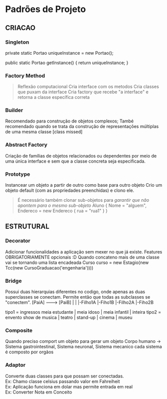 # Padrões de Projeto

## CRIACAO

### Singleton

private static Portao uniqueInstance = new Portao();

public static Portao getInstance() {
    return uniqueInstance;
}

### Factory Method

> Reflexão computacional
Cria interface com os metodos
Cria classes que puxam da interface
Cria factory que recebe "a interface" e retorna a classe específica correta

### Builder

Recomendado para construção de objetos complexos;
També recomendado quando se trata da construção de representações múltiplas de uma mesma classe
[class missed]


### Abstract Factory

Criação de famílias de objetos relacionados ou dependentes por meio de uma única interface e sem que a classe concreta seja especificada.

### Prototype

Instancear um objeto a partir de outro
como base para outro objeto
Crio um objeto default (com as propriedades preenchidas) e clono ele.
> É necessário também clonar sub-objetos para *garantir que não apontem para o mesmo sub-objeto*
Aluno {
Nome = "alguem",
Endereco = new Endereco {
      rua = "rua1"
   }
}

## ESTRUTURAL

### Decorator
Adicionar funcionalidades a aplicação sem mexer no que já existe.
     Features OBRIGATORIAMENTE opcionais :D
Quando concateno mais de uma classe vai se tornando uma lista encadeada
Curso curso = new Estagio(new Tcc(new CursoGraduacao('engenharia'))))

### Bridge

Possui duas hierarquias diferentes no codigo, onde apenas as duas superclasses se conectam.
Permite então que todas as subclasses se "conectem".
[PaiA] ---> [PaiB]
|		|
|-Filho1A   |-Fiho1B
|-Filho2A	|-Fiho2B

tipo1 = ingressos
meia estudante | meia idoso | meia infantil | inteira
tipo2 = envento
show de musica | teatro | stand-up | cinema | museu

### Composite

Quando preciso comport um objeto para gerar um objeto
Corpo humano -> Sistema gastrointestinal, Sistema neuronal, Sistema mecanico
cada sistema é composto por orgãos

### Adaptor

Converte duas classes para que possam ser conectadas.  
Ex: Chamo classe celsius passando valor em Fahreiheit  
Ex: Aplicação funciona em dolar mas permite entrada em real  
Ex: Converter Nota em Conceito


